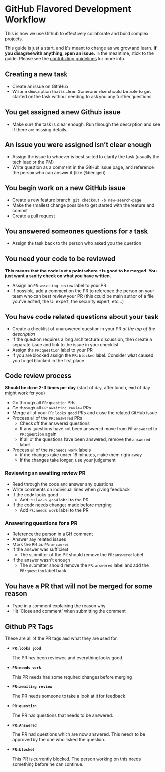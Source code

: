 # GitHub Flavored Development Workflow

This is how we use Github to effectively collaborate and build complex projects. 

This guide is just a start, and it's meant to change as we grow and learn. **If you disagree with anything, open an issue.** In the meantime, stick to the guide. Please see the [contributing guidelines](/contributing.md) for more info. 

## Creating a new task 
- Create an issue on GithHub
- Write a description that is clear. Someone else should be able to get started on the task without needing to ask you any further questions.

## You get assigned a new Github issue
- Make sure the task is clear enough. Run through the description and see if there are missing details.

## An issue you were assigned isn’t clear enough
- Assign the issue to whoever is best suited to clarify the task (usually the tech lead or the PM)
- Write question as a comment in the GitHub issue page, and reference the person who can answer it (like @benigeri)

## You begin work on a new GitHub issue
- Create a new feature branch: `git checkout -b new-search-page`
- Make the smallest change possible to get started with the feature and commit
- Create a pull request 

## You answered someones questions for a task
- Assign the task back to the person who asked you the question

## You need your code to be reviewed
**This means that the code is at a point where it is good to be merged. You just want a sanity check on what you have written.**
- Assign an `PR:awaiting review` label to your PR
- If possible, add a comment on the PR to reference the person on your team who can best review your PR (this could be main author of a file you've edited, the UI expert, the security expert, etc...)

## You have code related questions about your task
- Create a checklist of unanswered question in your PR *at the top of the description*
- If the question requires a long architectural discussion, then create a separate issue and link to the issue in your checklist
- Assign the `PR:question` label to your PR
- If you are blocked assign the `PR:blocked` label. Consider what caused you to get blocked in the first place.

## Code review process
**Should be done 2-3 times per day** (start of day, after lunch, end of day might work for you)
- Go through all `PR:question` PRs 
- Go through all `PR:awaiting review` PRs
- Merge all of your `PR:looks good` PRs and close the related GitHub issue
- Process all of the `PR:answered` PRs 
  - Check off the answered questions
  - If any questions have not been answered move from `PR:answered` to `PR:question` again
  - If all of the questions have been answered, remove the `answered` label
- Process all of the `PR:needs work` labels
  - If the changes take under 15 minutes, make them right away
  - If the changes take longer, use your judgement

### Reviewing an awaiting review PR
- Read through the code and answer any questions
- Write comments on individual lines when giving feedback
- If the code looks good
  - Add `PR:looks good` label to the PR
- If the code needs changes made before merging
  - Add `PR:needs work` label to the PR
  
### Answering questions for a PR
- Reference the person in a GH comment
- Answer any related issues
- Mark the PR as `PR:answered`
- If the answer was sufficient
  - The submitter of the PR should remove the `PR:answered` label
- If the answer wasn't enough
  - The submitter should remove the `PR:answered` label and add the `PR:question` label back

## You have a PR that will not be merged for some reason
- Type in a comment explaining the reason why
- Hit 'Close and comment' when submitting the comment

## Github PR Tags
These are all of the PR tags and what they are used for. 

- **`PR:looks good`**

  The PR has been reviewed and everything looks good.

- **`PR:needs work`**

  This PR needs has some required changes before merging.

- **`PR:awaiting review`**

  The PR needs someone to take a look at it for feedback.

- **`PR:question`**

  The PR has questions that needs to be answered.
  
- **`PR:Answered`**

  The PR had questions which are now answered. This needs to be approved by the one who asked the question.

- **`PR:blocked`**

  This PR is currently blocked. The person working on this needs something before he can continue.